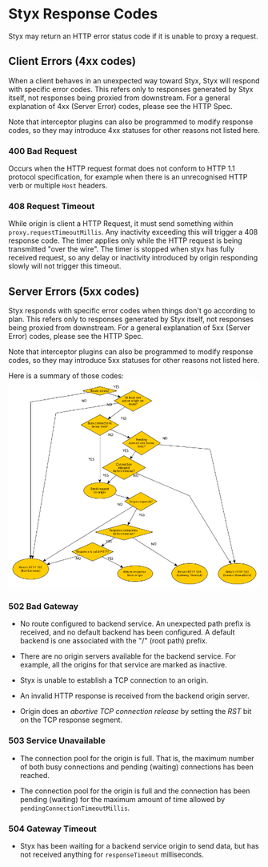 # Styx Response Codes

Styx may return an HTTP error status code if it is unable to proxy a request.

## Client Errors (4xx codes)

When a client behaves in an unexpected way toward Styx, Styx will respond with specific error codes.
This refers only to responses generated by Styx itself, not responses being proxied from downstream.
For a general explanation of 4xx (Server Error) codes, please see the HTTP Spec.

Note that interceptor plugins can also be programmed to modify response codes, so 
they may introduce 4xx statuses for other reasons not listed here.


### 400 Bad Request

Occurs when the HTTP request format does not conform to HTTP 1.1 protocol specification, for example when 
there is an unrecognised HTTP verb or multiple `Host` headers.


### 408 Request Timeout

While origin is client a HTTP Request, it must send something within `proxy.requestTimeoutMillis`.
Any inactivity exceeding this will trigger a 408 response code. The timer applies only while the 
HTTP request is being transmitted "over the wire". The timer is stopped when styx has fully 
received request, so any delay or inactivity introduced by origin responding slowly will not 
trigger this timeout.


## Server Errors (5xx codes)

Styx responds with specific error codes when things don't go according to plan.
This refers only to responses generated by Styx itself, not responses being proxied from downstream.
For a general explanation of 5xx (Server Error) codes, please see the HTTP Spec.
 
Note that interceptor plugins can also be programmed to modify response codes, so 
they may introduce 5xx statuses for other reasons not listed here.
 
Here is a summary of those codes:
![Styx 5xx Response Codes Diagram](../assets/styx-server-errors-diagram.png)


### 502 Bad Gateway

* No route configured to backend service. An unexpected path prefix is received,
  and no default backend has been configured. A default backend is one associated
  with the "/" (root path) prefix. 

* There are no origin servers available for the backend service. For example,
  all the origins for that service are marked as inactive.

* Styx is unable to establish a TCP connection to an origin.

* An invalid HTTP response is received from the backend origin server.

* Origin does an *abortive TCP connection release* by setting the *RST*
  bit on the TCP response segment.


### 503 Service Unavailable

* The connection pool for the origin is full. That is, the maximum number of both busy connections 
 and pending (waiting) connections has been reached.
  
* The connection pool for the origin is full and the connection has been pending 
  (waiting) for the maximum amount of time allowed by `pendingConnectionTimeoutMillis`.
  

### 504 Gateway Timeout
 
* Styx has been waiting for a backend service origin to send data, but has not received anything 
  for `responseTimeout` milliseconds.
